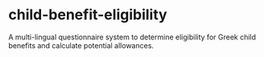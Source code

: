 # child-benefit-eligibility
A multi-lingual questionnaire system to determine eligibility for Greek child benefits and calculate potential allowances.
